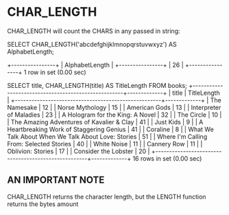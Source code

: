 # CHAR_LENGTH

CHAR_LENGTH will count the CHARS in any passed in string:

SELECT CHAR_LENGTH('abcdefghijklmnopqrstuvwxyz') AS AlphabetLength;

+----------------+
| AlphabetLength |
+----------------+
|             26 |
+----------------+
1 row in set (0.00 sec)

SELECT title,  CHAR_LENGTH(title) AS TitleLength FROM books;
+-----------------------------------------------------+-------------+
| title                                               | TitleLength |
+-----------------------------------------------------+-------------+
| The Namesake                                        |          12 |
| Norse Mythology                                     |          15 |
| American Gods                                       |          13 |
| Interpreter of Maladies                             |          23 |
| A Hologram for the King: A Novel                    |          32 |
| The Circle                                          |          10 |
| The Amazing Adventures of Kavalier & Clay           |          41 |
| Just Kids                                           |           9 |
| A Heartbreaking Work of Staggering Genius           |          41 |
| Coraline                                            |           8 |
| What We Talk About When We Talk About Love: Stories |          51 |
| Where I'm Calling From: Selected Stories            |          40 |
| White Noise                                         |          11 |
| Cannery Row                                         |          11 |
| Oblivion: Stories                                   |          17 |
| Consider the Lobster                                |          20 |
+-----------------------------------------------------+-------------+
16 rows in set (0.00 sec)


## AN IMPORTANT NOTE 

CHAR_LENGTH returns the character length, but the LENGTH function returns the bytes amount

